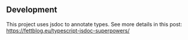 ## Development

This project uses jsdoc to annotate types. See more details in this post: https://fettblog.eu/typescript-jsdoc-superpowers/
